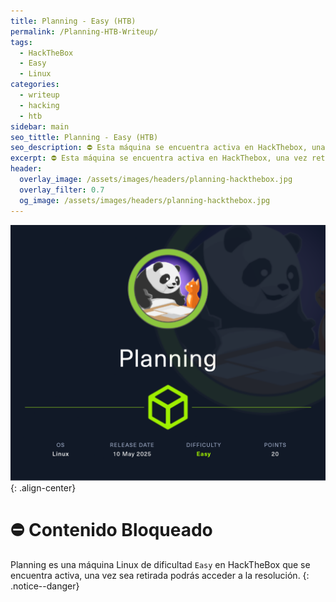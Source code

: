 ```yaml
---
title: Planning - Easy (HTB)
permalink: /Planning-HTB-Writeup/
tags:
  - HackTheBox
  - Easy
  - Linux
categories:
  - writeup
  - hacking
  - htb
sidebar: main
seo_tittle: Planning - Easy (HTB)
seo_description: ⛔ Esta máquina se encuentra activa en HackThebox, una vez retirada, este post será desbloqueado y podrás ver la resolución. Si buscas pistas, puedes solicitar ayuda a la comunidad de HackTheBox en discord o enviarme un mensaje a mis redes. ⛔
excerpt: ⛔ Esta máquina se encuentra activa en HackThebox, una vez retirada, este post será desbloqueado y podrás ver la resolución. Si buscas pistas, puedes solicitar ayuda a la comunidad de HackTheBox en discord o enviarme un mensaje a mis redes. ⛔
header:
  overlay_image: /assets/images/headers/planning-hackthebox.jpg
  overlay_filter: 0.7
  og_image: /assets/images/headers/planning-hackthebox.jpg
---
```



![image-center](/assets/images/posts/planning-hackthebox.png)
{: .align-center}

# ⛔ Contenido Bloqueado

Planning es una máquina Linux de dificultad `Easy` en HackTheBox que se encuentra activa, una vez sea retirada podrás acceder a la resolución. 
{: .notice--danger}
<br>

